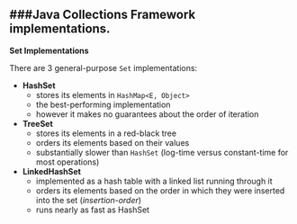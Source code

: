 ###Java Collections Framework implementations.
---

**Set Implementations**

There are 3 general-purpose `Set` implementations: 
- **HashSet** 
	- stores its elements in `HashMap<E, Object>`
	- the best-performing implementation
	- however it makes no guarantees about the order of iteration
- **TreeSet**
	- stores its elements in a red-black tree
	- orders its elements based on their values
	- substantially slower than `HashSet` (log-time versus constant-time for most operations)
- **LinkedHashSet**
	- implemented as a hash table with a linked list running through it
	- orders its elements based on the order in which they were inserted into the set (*insertion-order*)
	- runs nearly as fast as HashSet


